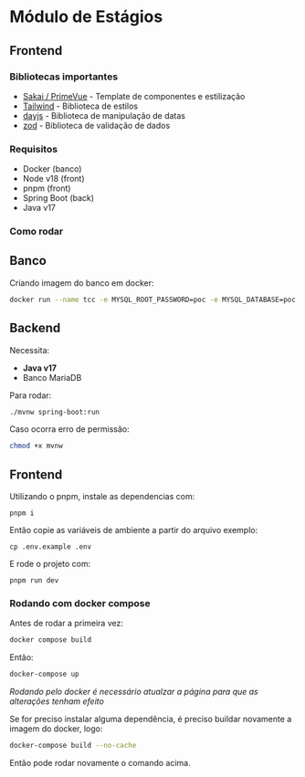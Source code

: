 # Módulo de Estágios

## Frontend

### Bibliotecas importantes

- [Sakai / PrimeVue](hhttps://primevue.org) - Template de componentes e estilização
- [Tailwind](https://tailwindcss.com/docs) - Biblioteca de estilos
- [dayjs](https://day.js.org/) - Biblioteca de manipulação de datas
- [zod](https://github.com/colinhacks/zod) - Biblioteca de validação de dados

### Requisitos

- Docker (banco)
- Node v18 (front)
- pnpm (front)
- Spring Boot (back)
- Java v17

### Como rodar

## Banco

Criando imagem do banco em docker:

```bash
docker run --name tcc -e MYSQL_ROOT_PASSWORD=poc -e MYSQL_DATABASE=poc -e MYSQL_USER=poc -e MYSQL_PASSWORD=poc -p 3306:3306 -d mariadb:latest
```

## Backend

Necessita:

- **Java v17**
- Banco MariaDB

Para rodar:

```bash
./mvnw spring-boot:run
```

Caso ocorra erro de permissão:

```bash
chmod +x mvnw
```

## Frontend

Utilizando o pnpm, instale as dependencias com:

```
pnpm i
```

Então copie as variáveis de ambiente a partir do arquivo exemplo:

```
cp .env.example .env
```

E rode o projeto com:

```
pnpm run dev
```

### Rodando com docker compose

Antes de rodar a primeira vez:

```bash
docker compose build
```

Então:

```bash
docker-compose up
```

_Rodando pelo docker é necessário atualzar a página para que as alterações tenham efeito_

Se for preciso instalar alguma dependência, é preciso buildar novamente a imagem do docker, logo:

```bash
docker-compose build --no-cache
```

Então pode rodar novamente o comando acima.
